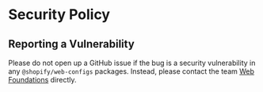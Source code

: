 # Security Policy

## Reporting a Vulnerability

Please do not open up a GitHub issue if the bug is a security vulnerability in any `@shopify/web-configs` packages. Instead, please contact the team [Web Foundations](mailto:web-foundation@shopify.com) directly.




